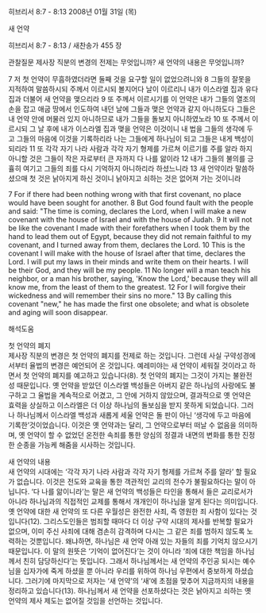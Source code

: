 히브리서 8:7 - 8:13 
2008년 01월 31일 (목)

새 언약



히브리서 8:7 - 8:13 / 새찬송가 455 장

관찰질문
제사장 직분의 변경의 전제는 무엇입니까? 
새 언약의 내용은 무엇입니까? 

7 저 첫 언약이 무흠하였더라면 둘째 것을 요구할 일이 없었으려니와 8 그들의 잘못을 지적하여 말씀하시되 주께서 이르시되 볼지어다 날이 이르리니 내가 이스라엘 집과 유다 집과 더불어 새 언약을 맺으리라 9 또 주께서 이르시기를 이 언약은 내가 그들의 열조의 손을 잡고 애굽 땅에서 인도하여 내던 날에 그들과 맺은 언약과 같지 아니하도다 그들은 내 언약 안에 머물러 있지 아니하므로 내가 그들을 돌보지 아니하였노라 10 또 주께서 이르시되 그 날 후에 내가 이스라엘 집과 맺을 언약은 이것이니 내 법을 그들의 생각에 두고 그들의 마음에 이것을 기록하리라 나는 그들에게 하나님이 되고 그들은 내게 백성이 되리라 11 또 각각 자기 나라 사람과 각각 자기 형제를 가르쳐 이르기를 주를 알라 하지 아니할 것은 그들이 작은 자로부터 큰 자까지 다 나를 앎이라 12 내가 그들의 불의를 긍휼히 여기고 그들의 죄를 다시 기억하지 아니하리라 하셨느니라 13 새 언약이라 말씀하셨으매 첫 것은 낡아지게 하신 것이니 낡아지고 쇠하는 것은 없어져 가는 것이니라 

7 For if there had been nothing wrong with that first covenant, no place would have been sought for another. 8 But God found fault with the people and said: "The time is coming, declares the Lord, when I will make a new covenant with the house of Israel and with the house of Judah. 9 It will not be like the covenant I made with their forefathers when I took them by the hand to lead them out of Egypt, because they did not remain faithful to my covenant, and I turned away from them, declares the Lord. 10 This is the covenant I will make with the house of Israel after that time, declares the Lord. I will put my laws in their minds and write them on their hearts. I will be their God, and they will be my people. 11 No longer will a man teach his neighbor, or a man his brother, saying, 'Know the Lord,' because they will all know me, from the least of them to the greatest. 12 For I will forgive their wickedness and will remember their sins no more." 13 By calling this covenant "new," he has made the first one obsolete; and what is obsolete and aging will soon disappear.

해석도움





첫 언약의 폐지  
제사장 직분의 변경은 첫 언약의 폐지를 전제로 하는 것입니다. 그런데 사실 구약성경에서부터 율법의 변경은 예언되어 온 것입니다. 예레미야는 새 언약이 세워질 것이라고 하면서 첫 언약의 폐지를 예고하고 있습니다(8). 첫 언약의 폐지는 그것이 가지는 불완전성 때문입니다. 옛 언약을 받았던 이스라엘 백성들은 아버지 같은 하나님의 사랑에도 불구하고 그 율법을 계속적으로 어겼고, 그 안에 거하지 않았으며, 결과적으로 옛 언약은 효력을 상실하고 이스라엘은 더 이상 하나님의 돌보심을 받지 못하게 되었습니다. 그러나 하나님께서 이스라엘 백성과 새롭게 세울 언약은 돌 판이 아닌 ‘생각에 두고 마음에 기록한’것이었습니다. 이것은 옛 언약과는 달리, 그 언약으로부터 떠날 수 없음을 의미하며, 옛 언약이 할 수 없었던 온전한 속죄를 통한 양심의 정결과 내면의 변화를 통한 진정한 순종을 가능케 해줌을 시사하는 것입니다. 

새 언약의 내용  
새 언약의 시대에는 ‘각각 자기 나라 사람과 각각 자기 형제를 가르쳐 주를 알라’ 할 필요가 없습니다. 이것은 전도와 교육을 통한 객관적인 교리의 전수가 불필요하다는 말이 아닙니다. ‘다 나를 앎이니라’는 말은 새 언약의 백성들은 타인을 통해서 들은 교리로서가 아니라 하나님과의 직접적인 교제를 통해서 개개인이 하나님을 알게 된다는 의미입니다. 옛 언약에 대한 새 언약의 또 다른 우월성은 완전한 사죄, 즉 영원한 죄 사함이 있다는 것입니다(12). 그리스도인들은 범죄할 때마다 더 이상 구약 시대의 제사를 반복할 필요가 없으며, 이미 주신 사죄에 대해 겸손히 감격하며 다시는 그 같은 죄를 범하지 않도록 노력하는 것뿐입니다. 왜냐하면, 하나님은 새 언약 아래 있는 자들의 죄를 기억치 않으시기 때문입니다. 이 말의 원뜻은 ‘기억이 없어진다’는 것이 아니라 ‘죄에 대한 책임을 하나님께서 친히 담당하신다’는 뜻입니다. 그래서 하나님께서는 새 언약의 주인공 되시는 예수님을 십자가에 죽게 하셨을 뿐 아니라 우리를 위하여 하나님 우편에서 중보하게 하셨습니다. 그러기에 마지막으로 저자는 ‘새 언약’의 ‘새’에 초점을 맞추어 지금까지의 내용을 정리하고 있습니다(13). 하나님께서 새 언약을 선포하셨다는 것은 낡아지고 쇠하는 옛 언약의 제사 제도는 없어질 것임을 선언하는 것입니다.
